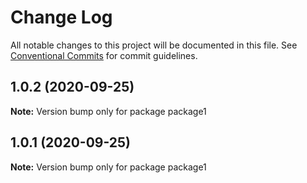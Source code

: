 # Change Log

All notable changes to this project will be documented in this file.
See [Conventional Commits](https://conventionalcommits.org) for commit guidelines.

## 1.0.2 (2020-09-25)

**Note:** Version bump only for package package1





## 1.0.1 (2020-09-25)

**Note:** Version bump only for package package1
